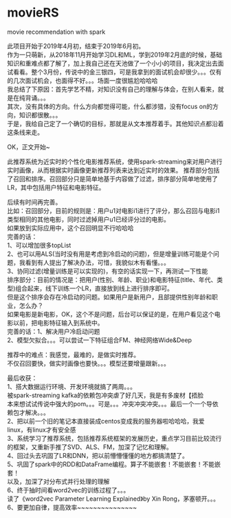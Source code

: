 # movieRS
movie recommendation with spark

此项目开始于2019年4月初，结束于2019年6月初。  
作为一只萌新，从2018年11月开始学习DL和ML，学到2019年2月底的时候，基础知识和重难点都了解了，加上我自己还在天池做了一个小小的项目，我决定出去面试看看。整个3月份，传说中的金三银四，可是我拿到的面试机会却很少。。。仅有的几次面试机会，也面得不好。。。场面一度很尴尬哈哈哈  
我总结了下原因：首先学艺不精，对知识没有自己的理解与体会，在别人看来，就是在纯背诵。。。  
               其次，没有具体的方向。什么方向都觉得可能，什么都涉猎，没有focus on的方向，知识都很散。。。  
于是，我给自己定了一个确切的目标，那就是从文本推荐着手。其他知识点都沿着这条线来走。  
  
  
OK，正文开始~  
  
此推荐系统为近实时的个性化电影推荐系统，使用spark-streaming来对用户进行实时画像，从而根据实时画像更新推荐列表来达到近实时的效果。
推荐部分包括了召回和排序。召回部分只是简单地基于内容做了过滤，排序部分简单地使用了LR，其中包括用户特征和电影特征。  
  
后续有时间再完善。  
比如：召回部分，目前的规则是：用户u1对电影i1进行了评分，那么召回与电影i1类型相同的其他电影，同时过滤掉用户u1已经评分过的电影。  
               如果放到实际应用中，这个召回明显不行哈哈哈  
               完善的话：  
                     1、可以增加很多topList  
                     2、也可以用ALS(当时没有用是考虑到冷启动的问题)，但是增量训练可能是个问题，我看到有人提出了解决办法，可惜，我貌似木有看懂。。。  
                      3、协同过滤(增量训练是可以实现的)，有空的话实现一下，再测试一下性能  
      排序部分：目前的情况是：把用户(性别、年龄、职业)和电影特征(title、年代、类型)组合起来，线下训练一个LR，直接放到线上进行排序即可。  
                但是这个排序会存在冷启动的问题。如果用户是新用户，且部提供性别年龄和职业，怎么办？  
                                         如果电影是新电影，OK，这个不是问题，后台可以保证的是，在用户看见这个电影以前，把电影特征输入到系统中。  
                完善的话：1、解决用户冷启动问题  
                         2、模型欠拟合。。。可以尝试一下特征组合FM、神经网络Wide&Deep  
  
推荐中的难点：我感觉，最难的，是做实时推荐。  
             不仅召回要快，做实时画像也要快。。。模型还要增量跟新。。。  
               
                           
                           
                           
最后收获：  
        1、搭大数据运行环境、开发环境就搞了两周。。。  
           被spark-streaming kafka的依赖包冲突虐了好几天，我是有多废材【捂脸  
           本来想试试传说中强大的pom。。。可是。。。冲突冲突冲突。。。最后一个一个导依赖包才解决。。。  
        2、把以前一个旧的笔记本直接装成centos变成我的服务器啦哈哈哈，我爱linux，有linux才有安全感  
        3、系统学习了推荐系统，包括推荐系统框架的发展历史，重点学习目前比较流行的框架，又重新手推了SVD、ALS、FM，加深了记忆和理解。  
        4、回过头去巩固了LR和DNN，把以前懵懵懂懂的地方都搞清楚了。  
        5、巩固了spark中的RDD和DataFrame编程。算子不能嵌套！不能嵌套！不能嵌套！   
           以及，加深了对分布式并行处理的理解   
        6、终于抽时间看word2vec的训练过程了。。。  
          读了《word2vec Parameter Learning Explained》by Xin Rong，茅塞顿开。。。  
        6、要更加自律，提高效率~~~~~~~~~~~~~~~  
       
      
      
    
     
